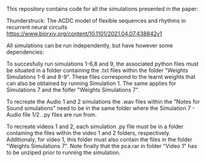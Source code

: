 This repository contains code for all the simulations presented in the paper:

Thunderstruck: The ACDC model of flexible sequences and rhythms in recurrent neural circuits
https://www.biorxiv.org/content/10.1101/2021.04.07.438842v1

All simulations can be run independently, but have however some dependencies:

To succesfully run simulations 1-6,8 and 9, the associated python files must be situated in a folder containing the .txt files within
the folder "Weights Simulations 1-6 and 8-9". These files correspond to the learnt weights that can also be obtained by running Simulation 1.
The same applies for Simulations 7 and the folfer "Weights Simulations 7".

To recreate the Audio 1 and 2 simulations the .wav files within the "Notes for Sound simulations" need to be in the same folder 
where the Simulation 7 - Audio file 1/2...py files are run from.

To recreate videos 1 and 2, each simulation .py file must be in a folder containing the files within the video 1 and 2 folders, respectively.
Additionaly, for video 1, this folder must also contain the files in the folder "Weights Simulations 7". Note finally that the pca.rar in folder "Video 1" has to be unziped prior to running the simulation.


